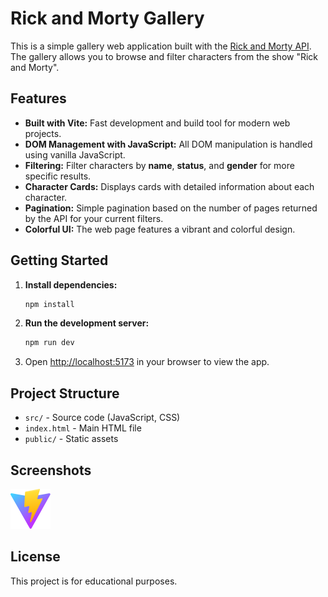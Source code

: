 # Rick and Morty Gallery

This is a simple gallery web application built with the [Rick and Morty API](https://rickandmortyapi.com/). The gallery allows you to browse and filter characters from the show "Rick and Morty".

## Features

- **Built with Vite:** Fast development and build tool for modern web projects.
- **DOM Management with JavaScript:** All DOM manipulation is handled using vanilla JavaScript.
- **Filtering:** Filter characters by **name**, **status**, and **gender** for more specific results.
- **Character Cards:** Displays cards with detailed information about each character.
- **Pagination:** Simple pagination based on the number of pages returned by the API for your current filters.
- **Colorful UI:** The web page features a vibrant and colorful design.

## Getting Started

1. **Install dependencies:**
   ```sh
   npm install
   ```

2. **Run the development server:**
   ```sh
   npm run dev
   ```

3. Open [http://localhost:5173](http://localhost:5173) in your browser to view the app.

## Project Structure

- `src/` - Source code (JavaScript, CSS)
- `index.html` - Main HTML file
- `public/` - Static assets

## Screenshots

![Screenshot](public/vite.svg) <!-- Replace with an actual screenshot if available -->

## License

This project is for educational purposes.
